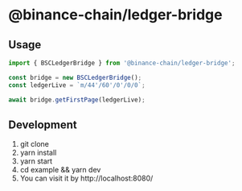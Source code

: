 # @binance-chain/ledger-bridge

## Usage

```jsx
import { BSCLedgerBridge } from '@binance-chain/ledger-bridge';

const bridge = new BSCLedgerBridge();
const ledgerLive = `m/44'/60'/0'/0/0`;

await bridge.getFirstPage(ledgerLive);
```

## Development

1. git clone
2. yarn install
3. yarn start
4. cd example && yarn dev
5. You can visit it by http://localhost:8080/
